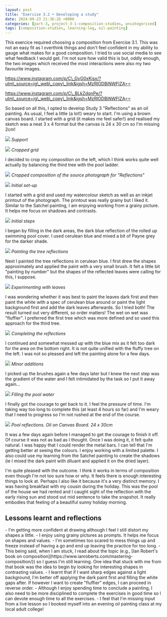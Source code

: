 ```yaml
---
layout: post
title: "Exercise 3.2 • Developing a study"
date: 2024-09-23 21:36:26 +0000
categories: [part-3, project-3-1-composition-studies, uncategorised]
tags: [composition-studies, learning-log, oil-painting]
---
```


This exercice required choosing a composition from Exercise 3.1. This was not an easy fit as I overthink things and don't feel confident in my ability to gauge what makes for a good composition. I tried to use social media to see what feedback I would get. I'm not sure how valid this is but, oddly enough, the two images which received the most interactions were also my two favourite images.

<!-- wp:columns -->
<!-- wp:column -->
<!-- wp:embed {"url":"https://www.instagram.com/p/C_GvG0xKisx/?utm_source=ig_web_copy_link\u0026igsh=MzRlODBiNWFlZA==","type":"rich","providerNameSlug":"instagram","responsive":true} -->
https://www.instagram.com/p/C\_GvG0xKisx/?utm\_source=ig\_web\_copy\_link&igsh=MzRlODBiNWFlZA==
<!-- /wp:embed -->
<!-- /wp:column --><!-- wp:column -->
<!-- wp:embed {"url":"https://www.instagram.com/p/C_BLkZdqnPe/?utm_source=ig_web_copy_link\u0026igsh=MzRlODBiNWFlZA==","type":"rich","providerNameSlug":"instagram","responsive":true} -->
https://www.instagram.com/p/C\_BLkZdqnPe/?utm\_source=ig\_web\_copy\_link&igsh=MzRlODBiNWFlZA==
<!-- /wp:embed -->
<!-- /wp:column -->
<!-- /wp:columns -->

So based on all this, I opted to develop Study 3 "Reflections" as an oil painting. As usual, I feel a little (a lot!) weary to start. I'm using a brown canvas board. I started with a grid (it makes me feel safer!) and realised my sketch was a neat 3 x 4 format but the canvas is 24 x 30 cm so I'm missing 2cm!

<!-- wp:columns -->
<!-- wp:column -->

![](/assets/images/img-6408-scaled-jpeg)
_Support_

<!-- /wp:column --><!-- wp:column -->

![](/assets/images/img-6407-scaled-jpeg)
_Cropped grid_

<!-- /wp:column -->
<!-- /wp:columns -->

I decided to crop my composition on the left, which I think works quite well actually by balancing the third tree with the pool ladder.

![](/oca-foundation-painting-log/assets/images/ex3-2-croppedcomposition.jpg)
_Cropped composition of the source photograph for "Reflections"_

![](/oca-foundation-painting-log/assets/images/img-6409.jpg)
_Initial set-up_

I started with a grid and used my watercolour sketch as well as an inkjet printout of the photograph. The printout was really grainy but I liked it. Similar to the Satchel painting, I am enjoying working from a grainy picture. It helps me focus on shadows and contrasts.

![](/oca-foundation-painting-log/assets/images/img-6427.jpg)
_Initial steps_

I began by filling in the dark areas, the dark blue reflection of the rolled up swimming pool cover. I used cerulean blue and mixed a bit of Payne grey for the darker shade.

![](/oca-foundation-painting-log/assets/images/img-6429.jpg)
_Painting the tree reflections_

Next I painted the tree reflections in cerulean blue. I first drew the shapes approximately and applied the paint with a very small brush. It felt a little bit "painting by number" but the shapes of the reflected leaves were calling for this, I suppose.

![](/oca-foundation-painting-log/assets/images/img-6435.jpg)
_Experimenting with leaves_

I was wondering whether it was best to paint the leaves dark first and then paint the white with a spec of cerulean blue around or paint the light background first and add the dark leaves afterwards. So I tried both! The result turned out very different, so order matters! The wet on wet was "fluffier". I preferred the first tree which was more defined and so used this approach for the third tree.

![](/oca-foundation-painting-log/assets/images/photo-2024-09-02-221353-1.jpg)
_Completing the reflections_

I continued and somewhat messed up with the blue mix as it felt too dark for the area on the bottom right. It is not quite unified with the fluffy tree on the left. I was not so pleased and left the painting alone for a few days.

![](/oca-foundation-painting-log/assets/images/img-6538.jpg)
_Minor additions_

I picked up the brushes again a few days later but I knew the next step was the gradient of the water and I felt intimidated by the task so I put it away again...

![](/oca-foundation-painting-log/assets/images/img-6638.jpg)
_Filling the pool water_

I finally got the courage to get back to it. I feel the pressure of time. I'm taking way too long to complete this (at least 4 hours so far) and I'm weary that I need to progress so I'm not rushed at the end of the course.

[![](/oca-foundation-painting-log/assets/images/photo-2024-09-23-194044-1.jpg)](https://spaces.oca.ac.uk/gaellelog/wp-content/uploads/sites/5355/2024/09/photo_2024-09-23_194044-1.jpg)
_Pool reflections. Oil on Canvas Board. 24 x 30cm_

It was a few days again before I managed to get the courage to finish it off. Of course it was not as bad as I thought. Once I was doing it, it felt quite natural. I was happy that I could render the metal bars. I can tell that I'm getting better at seeing the colours. I enjoy working with a limited palette. I also could use my learning from the Satchel painting to create the shadows (ie I mixed the dark paint with diluant and applied it on the dried layer).

I'm quite pleased with the outcome. I think it works in terms of composition even though I'm not too sure how or why. It feels there is enough interesting things to look at. Perhaps I also like it because it's a very distinct memory. I was having breakfast with my cousin during the holiday. This was the pool of the house we had rented and I caught sight of the reflection with the early rising sun and stood out mid sentence to take the snapshot. It really embodies that feeling of a beautiful sunny holiday morning.

<!-- wp:heading -->
## Lessons learnt and reflections
<!-- /wp:heading --><!-- wp:list -->
<!-- wp:list-item -->- I'm getting more confident at drawing although I feel I still distort my shapes a little.
<!-- /wp:list-item --><!-- wp:list-item -->- I enjoy using grainy pictures as prompts. It helps me focus on shapes and values. 
<!-- /wp:list-item --><!-- wp:list-item -->- I'm sometimes too scared to mess things up and freeze instead of having a go and end up leaving the practice for too long. 
<!-- /wp:list-item --><!-- wp:list-item -->- This being said, when I am stuck, I read about the topic (e.g., [Ian Robert's book on composition](https://www.ianroberts.com/mastering-composition/)) so I guess I'm still learning. One idea that stuck with me from that book was the idea to begin by looking for interesting shapes in contrasting values.
<!-- /wp:list-item --><!-- wp:list-item -->- I learnt that if I want sharp edges against a light background, I'm better off applying the dark paint first and filling the white gaps after. If however I want to create "fluffier" edges, I can proceed in reverse order. 
<!-- /wp:list-item --><!-- wp:list-item -->- Although I enjoy spending time to conclude a painting, I also need to be more disciplined to complete the exercises in good time so I can devote enough time to all the exercises. 
<!-- /wp:list-item --><!-- wp:list-item -->- I feel that I'm missing input from a live lesson so I booked myself into an evening oil painting class at my local adult college!
<!-- /wp:list-item -->
<!-- /wp:list -->

